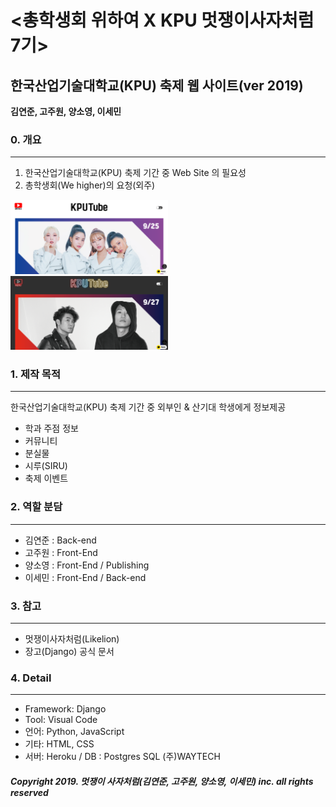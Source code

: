 # <총학생회 위하여 X KPU 멋쟁이사자처럼 7기>
##  한국산업기술대학교(KPU) 축제 웹 사이트(ver 2019)

__김연준, 고주원, 양소영, 이세민__

### 0. 개요
------------------------------
1. 한국산업기술대학교(KPU) 축제 기간 중 Web Site 의 필요성
2. 총학생회(We higher)의 요청(외주)

<img src="/images/up.png" width="50%">
<img src="/images/up_change.png" width="50%">

### 1. 제작 목적
------------------------------
한국산업기술대학교(KPU) 축제 기간 중 외부인 & 산기대 학생에게 정보제공
- 학과 주점 정보
- 커뮤니티
- 분실물
- 시루(SIRU)
- 축제 이벤트

### 2. 역할 분담
------------------------------
 * 김연준 : Back-end
 * 고주원 : Front-End
 * 양소영 : Front-End / Publishing
 * 이세민 : Front-End / Back-end

### 3. 참고
------------------------------
 * 멋쟁이사자처럼(Likelion)
 * 장고(Django) 공식 문서
 
### 4. Detail
------------------------------
 * Framework: Django
 * Tool: Visual Code
 * 언어: Python, JavaScript
 * 기타: HTML, CSS
 * 서버: Heroku / DB : Postgres SQL
         (주)WAYTECH
 
##### Copyright 2019. 멋쟁이 사자처럼(김연준, 고주원, 양소영, 이세민) inc. all rights reserved
